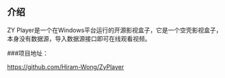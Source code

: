 ## 介绍

ZY Player是一个在Windows平台运行的开源影视盒子，它是一个空壳影视盒子，本身没有数据源，导入数据源接口即可在线观看视频。

###项目地址：

https://github.com/Hiram-Wong/ZyPlayer
